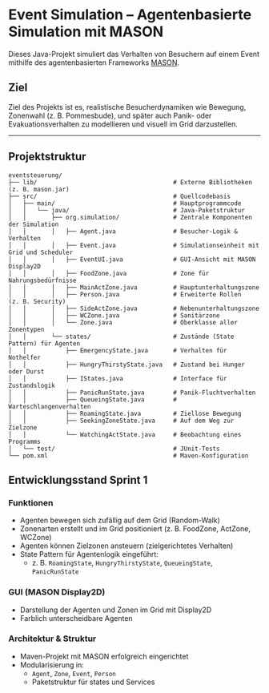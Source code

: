 # Event Simulation – Agentenbasierte Simulation mit MASON

Dieses Java-Projekt simuliert das Verhalten von Besuchern auf einem Event mithilfe des agentenbasierten
Frameworks [MASON](https://cs.gmu.edu/~eclab/projects/mason/).

## Ziel

Ziel des Projekts ist es, realistische Besucherdynamiken wie Bewegung, Zonenwahl (z. B. Pommesbude), und später auch
Panik- oder Evakuationsverhalten zu modellieren und visuell im Grid darzustellen.

---

## Projektstruktur

```plaintext
eventsteuerung/                         
├── lib/                                      # Externe Bibliotheken (z. B. mason.jar)
├── src/                                      # Quellcodebasis
│   ├── main/                                 # Hauptprogrammcode
│   │   └── java/                             # Java-Paketstruktur
│   │       ├── org.simulation/               # Zentrale Komponenten der Simulation
│   │       │   ├── Agent.java                # Besucher-Logik & Verhalten
│   │       │   ├── Event.java                # Simulationseinheit mit Grid und Scheduler
│   │       │   ├── EventUI.java              # GUI-Ansicht mit MASON Display2D
│   │       │   ├── FoodZone.java             # Zone für Nahrungsbedürfnisse
│   │       │   ├── MainActZone.java          # Hauptunterhaltungszone
│   │       │   ├── Person.java               # Erweiterte Rollen (z. B. Security)
│   │       │   ├── SideActZone.java          # Nebenunterhaltungszone
│   │       │   ├── WCZone.java               # Sanitärzone
│   │       │   └── Zone.java                 # Oberklasse aller Zonentypen
│   │       └── states/                       # Zustände (State Pattern) für Agenten
│   │           ├── EmergencyState.java       # Verhalten für Nothelfer
│   │           ├── HungryThirstyState.java   # Zustand bei Hunger oder Durst
│   │           ├── IStates.java              # Interface für Zustandslogik
│   │           ├── PanicRunState.java        # Panik-Fluchtverhalten
│   │           ├── QueueingState.java        # Warteschlangenverhalten
│   │           ├── RoamingState.java         # Ziellose Bewegung
│   │           ├── SeekingZoneState.java     # Auf dem Weg zur Zielzone
│   │           └── WatchingActState.java     # Beobachtung eines Programms
│   └── test/                                 # JUnit-Tests
└── pom.xml                                   # Maven-Konfiguration
```

## Entwicklungsstand Sprint 1

### Funktionen

- Agenten bewegen sich zufällig auf dem Grid (Random-Walk)
- Zonenarten erstellt und im Grid positioniert (z. B. FoodZone, ActZone, WCZone)
- Agenten können Zielzonen ansteuern (zielgerichtetes Verhalten)
- State Pattern für Agentenlogik eingeführt:
    - z. B. `RoamingState`, `HungryThirstyState`, `QueueingState`, `PanicRunState`

### GUI (MASON Display2D)

- Darstellung der Agenten und Zonen im Grid mit Display2D
- Farblich unterscheidbare Agenten

### Architektur & Struktur

- Maven-Projekt mit MASON erfolgreich eingerichtet
- Modularisierung in:
    - `Agent`, `Zone`, `Event`, `Person`
    - Paketstruktur für states und Services